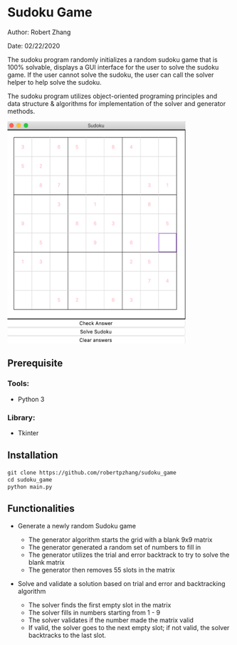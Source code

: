 # Sudoku Game
Author: Robert Zhang 

Date: 02/22/2020 

The sudoku program randomly initializes a random sudoku game that is 100% solvable, displays a GUI interface for the user to solve the sudoku game. If the user cannot solve the sudoku, the user can call the solver helper to help solve the sudoku.

The sudoku program utilizes object-oriented programing principles and data structure & algorithms for implementation of the solver and generator methods.

<img src="gui_demo.png" width="400" height="500">

## Prerequisite
### Tools:
- Python 3
### Library:
- Tkinter

## Installation
```
git clone https://github.com/robertpzhang/sudoku_game
cd sudoku_game
python main.py
```

## Functionalities

- Generate a newly random Sudoku game
  - The generator algorithm starts the grid with a blank 9x9 matrix
  - The generator generated a random set of numbers to fill in
  - The generator utilizes the trial and error backtrack to try to solve the blank matrix
  - The generator then removes 55 slots in the matrix
  
- Solve and validate a solution based on trial and error and backtracking algorithm
  - The solver finds the first empty slot in the matrix
  - The solver fills in numbers starting from 1 - 9
  - The solver validates if the number made the matrix valid 
  - If valid, the solver goes to the next empty slot; if not valid, the solver backtracks to the last slot.
